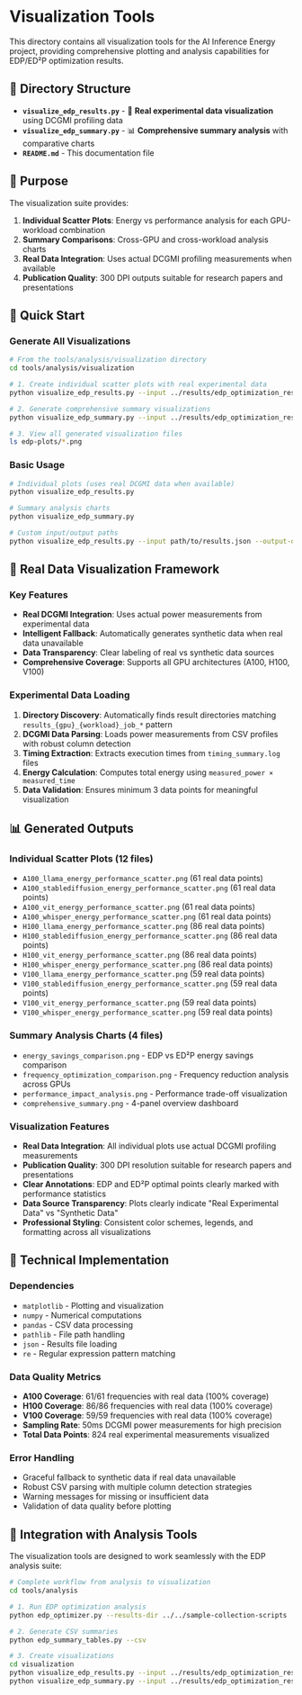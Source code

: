 # Visualization Tools

This directory contains all visualization tools for the AI Inference Energy project, providing comprehensive plotting and analysis capabilities for EDP/ED²P optimization results.

## 📁 Directory Structure

- **`visualize_edp_results.py`** - 🎨 **Real experimental data visualization** using DCGMI profiling data
- **`visualize_edp_summary.py`** - 📊 **Comprehensive summary analysis** with comparative charts
- **`README.md`** - This documentation file

## 🎯 Purpose

The visualization suite provides:

1. **Individual Scatter Plots**: Energy vs performance analysis for each GPU-workload combination
2. **Summary Comparisons**: Cross-GPU and cross-workload analysis charts
3. **Real Data Integration**: Uses actual DCGMI profiling measurements when available
4. **Publication Quality**: 300 DPI outputs suitable for research papers and presentations

## 🚀 Quick Start

### Generate All Visualizations

```bash
# From the tools/analysis/visualization directory
cd tools/analysis/visualization

# 1. Create individual scatter plots with real experimental data
python visualize_edp_results.py --input ../results/edp_optimization_results.json --output-dir edp-plots

# 2. Generate comprehensive summary visualizations
python visualize_edp_summary.py --input ../results/edp_optimization_results.json --output-dir edp-plots

# 3. View all generated visualization files
ls edp-plots/*.png
```

### Basic Usage

```bash
# Individual plots (uses real DCGMI data when available)
python visualize_edp_results.py

# Summary analysis charts
python visualize_edp_summary.py

# Custom input/output paths
python visualize_edp_results.py --input path/to/results.json --output-dir path/to/plots/
```

## 🎨 Real Data Visualization Framework

### Key Features
- **Real DCGMI Integration**: Uses actual power measurements from experimental data
- **Intelligent Fallback**: Automatically generates synthetic data when real data unavailable
- **Data Transparency**: Clear labeling of real vs synthetic data sources
- **Comprehensive Coverage**: Supports all GPU architectures (A100, H100, V100)

### Experimental Data Loading
1. **Directory Discovery**: Automatically finds result directories matching `results_{gpu}_{workload}_job_*` pattern
2. **DCGMI Data Parsing**: Loads power measurements from CSV profiles with robust column detection
3. **Timing Extraction**: Extracts execution times from `timing_summary.log` files
4. **Energy Calculation**: Computes total energy using `measured_power × measured_time`
5. **Data Validation**: Ensures minimum 3 data points for meaningful visualization

## 📊 Generated Outputs

### Individual Scatter Plots (12 files)
- `A100_llama_energy_performance_scatter.png` (61 real data points)
- `A100_stablediffusion_energy_performance_scatter.png` (61 real data points)
- `A100_vit_energy_performance_scatter.png` (61 real data points)
- `A100_whisper_energy_performance_scatter.png` (61 real data points)
- `H100_llama_energy_performance_scatter.png` (86 real data points)
- `H100_stablediffusion_energy_performance_scatter.png` (86 real data points)
- `H100_vit_energy_performance_scatter.png` (86 real data points)
- `H100_whisper_energy_performance_scatter.png` (86 real data points)
- `V100_llama_energy_performance_scatter.png` (59 real data points)
- `V100_stablediffusion_energy_performance_scatter.png` (59 real data points)
- `V100_vit_energy_performance_scatter.png` (59 real data points)
- `V100_whisper_energy_performance_scatter.png` (59 real data points)

### Summary Analysis Charts (4 files)
- `energy_savings_comparison.png` - EDP vs ED²P energy savings comparison
- `frequency_optimization_comparison.png` - Frequency reduction analysis across GPUs
- `performance_impact_analysis.png` - Performance trade-off visualization
- `comprehensive_summary.png` - 4-panel overview dashboard

### Visualization Features
- **Real Data Integration**: All individual plots use actual DCGMI profiling measurements
- **Publication Quality**: 300 DPI resolution suitable for research papers and presentations
- **Clear Annotations**: EDP and ED²P optimal points clearly marked with performance statistics
- **Data Source Transparency**: Plots clearly indicate "Real Experimental Data" vs "Synthetic Data"
- **Professional Styling**: Consistent color schemes, legends, and formatting across all visualizations

## 🔧 Technical Implementation

### Dependencies
- `matplotlib` - Plotting and visualization
- `numpy` - Numerical computations
- `pandas` - CSV data processing
- `pathlib` - File path handling
- `json` - Results file loading
- `re` - Regular expression pattern matching

### Data Quality Metrics
- **A100 Coverage**: 61/61 frequencies with real data (100% coverage)
- **H100 Coverage**: 86/86 frequencies with real data (100% coverage)
- **V100 Coverage**: 59/59 frequencies with real data (100% coverage)
- **Sampling Rate**: 50ms DCGMI power measurements for high precision
- **Total Data Points**: 824 real experimental measurements visualized

### Error Handling
- Graceful fallback to synthetic data if real data unavailable
- Robust CSV parsing with multiple column detection strategies
- Warning messages for missing or insufficient data
- Validation of data quality before plotting

## 🔗 Integration with Analysis Tools

The visualization tools are designed to work seamlessly with the EDP analysis suite:

```bash
# Complete workflow from analysis to visualization
cd tools/analysis

# 1. Run EDP optimization analysis
python edp_optimizer.py --results-dir ../../sample-collection-scripts

# 2. Generate CSV summaries
python edp_summary_tables.py --csv

# 3. Create visualizations
cd visualization
python visualize_edp_results.py --input ../results/edp_optimization_results.json --output-dir edp-plots
python visualize_edp_summary.py --input ../results/edp_optimization_results.json --output-dir edp-plots
```
